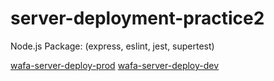 # server-deployment-practice2

Node.js Package:
(express, eslint, jest, supertest)

[wafa-server-deploy-prod](https://wafa-server-deploy-prod.herokuapp.com/)
[wafa-server-deploy-dev](https://wafa-server-deploy-dev.herokuapp.com/)
